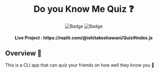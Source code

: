 <h1 align="center">
          Do you Know Me Quiz ❓
</h1>

<div align="center">

![Badge](https://img.shields.io/badge/Tech_Stack-Node-green)  ![Badge](https://img.shields.io/badge/NeogCamp-Markone-purple)

</div>

<h4 align="center">
          Live Project : https://replit.com/@ishitakeshawani/Quiz#index.js
</h4>

## Overview 🔨
This is  a CLI app that can quiz your friends on how well they know you 🤔
